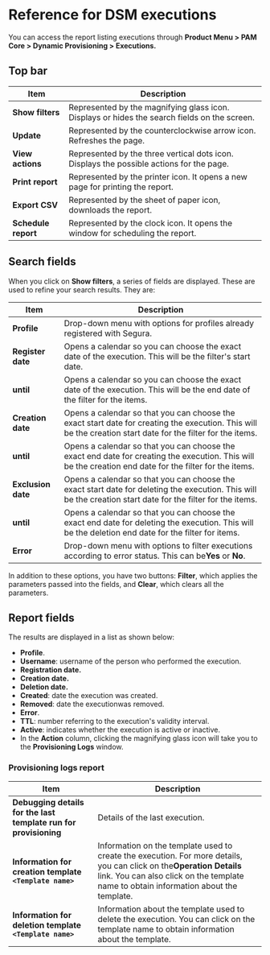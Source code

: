 # Reference for DSM executions

You can access the report listing executions through **Product Menu > PAM Core > Dynamic Provisioning > Executions.**

## Top bar

| Item                      | Description                                                                                  |
| ------------------------- | -------------------------------------------------------------------------------------------- |
| **Show filters**    | Represented by the magnifying glass icon. Displays or hides the search fields on the screen. |
| **Update**          | Represented by the counterclockwise arrow icon. Refreshes the page.                          |
| **View actions**    | Represented by the three vertical dots icon. Displays the possible actions for the page.     |
| **Print report**    | Represented by the printer icon. It opens a new page for printing the report.                |
| **Export CSV**      | Represented by the sheet of paper icon, downloads the report.                                |
| **Schedule report** | Represented by the clock icon. It opens the window for scheduling the report.                |

## Search fields

When you click on **Show filters**, a series of fields are displayed. These are used to refine your search results. They are:

| Item                     | Description                                                                                                                                                 |
| ------------------------ | ----------------------------------------------------------------------------------------------------------------------------------------------------------- |
| **Profile**        | Drop-down menu with options for profiles already registered with Segura.                                                                               |
| **Register date**  | Opens a calendar so you can choose the exact date of the execution. This will be the filter's start date.                                                   |
| **until**          | Opens a calendar so you can choose the exact date of the execution. This will be the end date of the filter for the items.                                  |
| **Creation date**  | Opens a calendar so that you can choose the exact start date for creating the execution. This will be the creation start date for the filter for the items. |
| **until**          | Opens a calendar so that you can choose the exact end date for creating the execution. This will be the creation end date for the filter for the items.     |
| **Exclusion date** | Opens a calendar so that you can choose the exact start date for deleting the execution. This will be the creation start date for the filter for the items. |
| **until**          | Opens a calendar so that you can choose the exact end date for deleting the execution. This will be the deletion end date for the filter for items.         |
| **Error**          | Drop-down menu with options to filter executions according to error status. This can be**Yes** or **No**.                                       |

In addition to these options, you have two buttons: **Filter**, which applies the parameters passed into the fields, and **Clear**, which clears all the parameters.

## Report fields

The results are displayed in a list as shown below:

* **Profile**.
* **Username**: username of the person who performed the execution.
* **Registration date.**
* **Creation date.**
* **Deletion date.**
* **Created**: date the execution was created.
* **Removed**: date the executionwas removed.
* **Error**.
* **TTL**: number referring to the execution's validity interval.
* **Active**: indicates whether the execution is active or inactive.
* In the **Action** column, clicking the magnifying glass icon will take you to the **Provisioning Logs** window.

### Provisioning logs report

| Item                                                                   | Description                                                                                                                                                                                                         |
| ---------------------------------------------------------------------- | ------------------------------------------------------------------------------------------------------------------------------------------------------------------------------------------------------------------- |
| **Debugging details for the last template run for provisioning** | Details of the last execution.                                                                                                                                                                                      |
| **Information for creation template `<Template name>`**        | Information on the template used to create the execution. For more details, you can click on the**Operation Details** link. You can also click on the template name to obtain information about the template. |
| **Information for deletion template `<Template name>`**        | Information about the template used to delete the execution. You can click on the template name to obtain information about the template.                                                                           |
